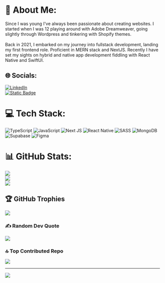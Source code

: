# 💫 About Me:
Since I was young I've always been passionate about creating websites. I started when I was 12 playing around with Adobe Dreamweaver, going slightly through Wordpress and tinkering with Shopify themes.<br><br>Back in 2021, I embarked on my journey into fullstack development, landing my first frontend role. Proficient in MERN stack and NextJS. Recently I have set my sights on hybrid and native app development fiddling with React Native and SwiftUI.


## 🌐 Socials:
[![LinkedIn](https://img.shields.io/badge/LinkedIn-%230077B5.svg?logo=linkedin&logoColor=white)](https://linkedin.com/in/gonzalosantosorellana) <br>
[![Static Badge](https://img.shields.io/badge/website_gonzalosantos.com-blue)](https://gonzalosantos.com)

# 💻 Tech Stack:
![TypeScript](https://img.shields.io/badge/typescript-%23007ACC.svg?style=for-the-badge&logo=typescript&logoColor=white) ![JavaScript](https://img.shields.io/badge/javascript-%23323330.svg?style=for-the-badge&logo=javascript&logoColor=%23F7DF1E) ![Next JS](https://img.shields.io/badge/Next-black?style=for-the-badge&logo=next.js&logoColor=white) ![React Native](https://img.shields.io/badge/react_native-%2320232a.svg?style=for-the-badge&logo=react&logoColor=%2361DAFB) ![SASS](https://img.shields.io/badge/SASS-hotpink.svg?style=for-the-badge&logo=SASS&logoColor=white) ![MongoDB](https://img.shields.io/badge/MongoDB-%234ea94b.svg?style=for-the-badge&logo=mongodb&logoColor=white) 	![Supabase](https://img.shields.io/badge/Supabase-3ECF8E?style=for-the-badge&logo=supabase&logoColor=white) 	![Figma](https://img.shields.io/badge/figma-%23F24E1E.svg?style=for-the-badge&logo=figma&logoColor=white)
# 📊 GitHub Stats:
![](https://github-readme-stats.vercel.app/api?username=GonzaloSantos1&theme=radical&hide_border=false&include_all_commits=true&count_private=true)<br/>
![](https://github-readme-streak-stats.herokuapp.com/?user=GonzaloSantos1&theme=radical&hide_border=false)<br/>
![](https://github-readme-stats.vercel.app/api/top-langs/?username=GonzaloSantos1&theme=radical&hide_border=false&include_all_commits=true&count_private=true&layout=compact)

## 🏆 GitHub Trophies
![](https://github-profile-trophy.vercel.app/?username=GonzaloSantos1&theme=onestar&no-frame=false&no-bg=true&margin-w=4)

### ✍️ Random Dev Quote
![](https://quotes-github-readme.vercel.app/api?type=horizontal&theme=radical)

### 🔝 Top Contributed Repo
![](https://github-contributor-stats.vercel.app/api?username=GonzaloSantos1&limit=5&theme=radical&combine_all_yearly_contributions=true)

---
[![](https://visitcount.itsvg.in/api?id=GonzaloSantos1&icon=0&color=9)](https://visitcount.itsvg.in)

<!-- Proudly created with GPRM ( https://gprm.itsvg.in ) -->
